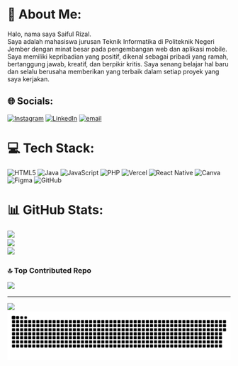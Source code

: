 # 💫 About Me:
Halo, nama saya Saiful Rizal.<br>Saya adalah mahasiswa jurusan Teknik Informatika di Politeknik Negeri Jember dengan minat besar pada pengembangan web dan aplikasi mobile. Saya memiliki kepribadian yang positif, dikenal sebagai pribadi yang ramah, bertanggung jawab, kreatif, dan berpikir kritis. Saya senang belajar hal baru dan selalu berusaha memberikan yang terbaik dalam setiap proyek yang saya kerjakan.


## 🌐 Socials:
[![Instagram](https://img.shields.io/badge/Instagram-%23E4405F.svg?logo=Instagram&logoColor=white)](https://instagram.com/hai_saifulrizal) [![LinkedIn](https://img.shields.io/badge/LinkedIn-%230077B5.svg?logo=linkedin&logoColor=white)](https://linkedin.com/in/saiful-rizal) [![email](https://img.shields.io/badge/Email-D14836?logo=gmail&logoColor=white)](mailto:syaifulrizal230206@gmail.com) 

# 💻 Tech Stack:
![HTML5](https://img.shields.io/badge/html5-%23E34F26.svg?style=for-the-badge&logo=html5&logoColor=white) ![Java](https://img.shields.io/badge/java-%23ED8B00.svg?style=for-the-badge&logo=openjdk&logoColor=white) ![JavaScript](https://img.shields.io/badge/javascript-%23323330.svg?style=for-the-badge&logo=javascript&logoColor=%23F7DF1E) ![PHP](https://img.shields.io/badge/php-%23777BB4.svg?style=for-the-badge&logo=php&logoColor=white) ![Vercel](https://img.shields.io/badge/vercel-%23000000.svg?style=for-the-badge&logo=vercel&logoColor=white) ![React Native](https://img.shields.io/badge/react_native-%2320232a.svg?style=for-the-badge&logo=react&logoColor=%2361DAFB) ![Canva](https://img.shields.io/badge/Canva-%2300C4CC.svg?style=for-the-badge&logo=Canva&logoColor=white) ![Figma](https://img.shields.io/badge/figma-%23F24E1E.svg?style=for-the-badge&logo=figma&logoColor=white) ![GitHub](https://img.shields.io/badge/github-%23121011.svg?style=for-the-badge&logo=github&logoColor=white)
# 📊 GitHub Stats:
![](https://github-readme-stats.vercel.app/api?username=Hai-Saiful-Rizal&theme=one_dark_pro&hide_border=true&include_all_commits=false&count_private=false)<br/>
![](https://nirzak-streak-stats.vercel.app/?user=Hai-Saiful-Rizal&theme=one_dark_pro&hide_border=true)<br/>
![](https://github-readme-stats.vercel.app/api/top-langs/?username=Hai-Saiful-Rizal&theme=one_dark_pro&hide_border=true&include_all_commits=false&count_private=false&layout=compact)

### 🔝 Top Contributed Repo
![](https://github-contributor-stats.vercel.app/api?username=Hai-Saiful-Rizal&limit=5&theme=dark&combine_all_yearly_contributions=true)

---
[![](https://visitcount.itsvg.in/api?id=Hai-Saiful-Rizal&icon=0&color=0)](https://visitcount.itsvg.in)
![snake gif](https://github.com/Hai-Saiful-Rizal/Hai-Saiful-Rizal/blob/output/github-snake-dark.svg)

<!-- Proudly created with GPRM ( https://gprm.itsvg.in ) -->
